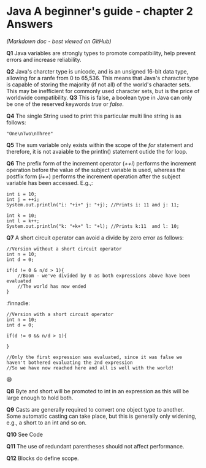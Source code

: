 
# Java A beginner's guide - chapter 2 Answers
*(Markdown doc - best viewed on GitHub)*

**Q1** Java variables are strongly types to promote compatibility, help prevent errors and increase reliability.

**Q2** Java's charcter type is unicode, and is an unsigned 16-bit data type, allowing for a ranfe from 0 to 65,536. This means that Java's character type is capable of storing the majority (if not all) of the world's character sets. This may be inefficient for commonly used character sets, but is the price of worldwide compatibility.
**Q3** This is false, a boolean type in Java can only be one of the reserved keywords *true* or *false*.

**Q4** The single String used to print this particular multi line string is as follows:

    "One\nTwo\nThree"
    
**Q5** The sum variable only exists within the scope of the *for* statement and therefore, it is not avaiable to the println() statement outide the for loop.

**Q6** The prefix form of the increment operator (*++i*) performs the increment operation before the value of the subject variable is used, whereas the postfix form (*i++*) performs the increment operation after the subject variable has been accessed. E.g.,:
	
	int i = 10;
	int j = ++i;
	System.out.println("i: "+i+" j: "+j); //Prints i: 11 and j: 11;

	int k = 10;
	int l = k++;
	System.out.println("k: "+k+" l: "+l); //Prints k:11  and l: 10;
	
**Q7** A short circuit operator can avoid a divide by zero error as follows:
	
	//Version without a short circuit operator
	int n = 10;
	int d = 0;
	
	if(d != 0 & n/d > 1){
		//Boom - we've divided by 0 as both expressions above have been evaluated
		//The world has now ended
	}

:finnadie:

	//Version with a short circuit operator
	int n = 10;
	int d = 0;
	
	if(d != 0 && n/d > 1){
	
	}
	
	//Only the first expression was evaluated, since it was false we haven't bothered evaluating the 2nd expression
	//So we have now reached here and all is well with the world!

:smile:

**Q8** Byte and short will be promoted to int in an expression as this will be large enough to hold both.

**Q9** Casts are generally required to convert one object type to another. Some automatic casting can take place, but this is generally only widening, e.g., a short to an int and so on.

**Q10** See Code

**Q11** The use of redundant parentheses should not affect performance.

**Q12** Blocks do define scope.

	







